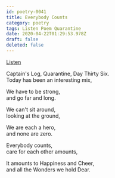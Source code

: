```yaml
---
id: poetry-0041
title: Everybody Counts
category: poetry
tags: Listen Poem Quarantine
date: 2020-04-22T01:29:53.978Z
draft: false
deleted: false
---
```


[Listen](audio/poetry-0041.mp3)

Captain's Log, Quarantine, Day Thirty Six.<br>
Today has been an interesting mix,

We have to be strong,<br>
and go far and long.

We can't sit around,<br>
looking at the ground,

We are each a hero,<br>
and none are zero.

Everybody counts,<br>
care for each other amounts,

It amounts to Happiness and Cheer,<br>
and all the Wonders we hold Dear.
